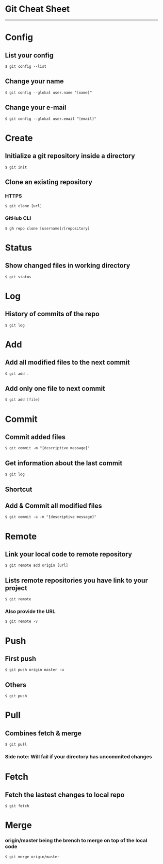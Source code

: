 # Git Cheat Sheet

---

# Config

## List your config

    $ git config --list

## Change your name

    $ git config --global user.name "[name]"

## Change your e-mail

    $ git config --global user.email "[email]"

# Create

## Initialize a git repository inside a directory

    $ git init

## Clone an existing repository

### **HTTPS**

    $ git clone [url]

### **GitHub CLI**

    $ gh repo clone [username]/[repository]

# Status

## Show changed files in working directory

    $ git status

# Log

## History of commits of the repo

    $ git log

# Add

## Add all modified files to the next commit

    $ git add .

## Add only one file to next commit

    $ git add [file]

# Commit

## Commit added files

    $ git commit -m "[descriptive message]"

## Get information about the last commit

    $ git log

## **Shortcut**

## Add & Commit all modified files

    $ git commit -a -m "[descriptive message]"

# Remote

## Link your local code to remote repository

    $ git remote add origin [url]

## Lists remote repositories you have link to your project

    $ git remote

### Also provide the URL

    $ git remote -v

# Push

## First push

    $ git push origin master -u

## Others

    $ git push

# Pull

## Combines fetch & merge

    $ git pull

### **Side note:** Will fail if your directory has uncommited changes

# Fetch

## Fetch the lastest changes to local repo

    $ git fetch

# Merge

### origin/master being the brench to merge on top of the local code

    $ git merge origin/master
